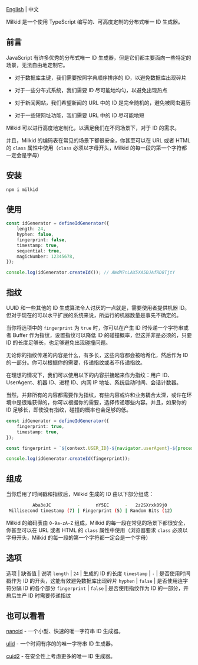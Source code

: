[English](README.md) | 中文

Milkid 是一个使用 TypeScript 编写的、可高度定制的分布式唯一 ID 生成器。

## 前言

JavaScript 有许多优秀的分布式唯一 ID 生成器，但是它们都主要面向一些特定的场景，无法自由地定制它。

- 对于数据库主键，我们需要按照字典顺序排序的 ID，以避免数据库出现碎片

- 对于一些分布式系统，我们需要 ID 尽可能地均匀，以避免出现热点

- 对于新闻网站，我们希望新闻的 URL 中的 ID 是完全随机的，避免被爬虫遍历

- 对于一些短网址功能，我们需要 URL 中的 ID 尽可能地短

Milkid 可以进行高度地定制化，以满足我们在不同场景下，对于 ID 的需求。

并且，Milkid 的编码表在常见的场景下都很安全，你甚至可以在 URL 或者 HTML 的 `class` 属性中使用（`class` 必须以字母开头，Milkid 的每一段的第一个字符都一定会是字母）

## 安装

```bash
npm i milkid
```

## 使用

```ts
const idGenerator = defineIdGenerator({
    length: 24,
    hyphen: false,
    fingerprint: false,
    timestamp: true,
    sequential: true,
    magicNumber: 12345678,
});

console.log(idGenerator.createId()); // AWdM7nLAX5XA5DJAfRD8TjtY
```

## 指纹

UUID 和一些其他的 ID 生成算法令人讨厌的一点就是，需要使用者提供机器 ID。但对于现在的可以水平扩展的系统来说，所运行的机器数量是事先不确定的。

当你将选项中的 `fingerprint` 为 `true` 时，你可以在产生 ID 时传递一个字符串或者 Buffer 作为指纹，设置指纹可以降低 ID 的碰撞概率，但这并非是必须的，只要 ID 的长度足够长，也足够避免出现碰撞问题。

无论你的指纹传递的内容是什么，有多长，这些内容都会被哈希化，然后作为 ID 的一部分。你可以根据你的需要，传递指纹或者不传递指纹。

在理想的情况下，我们可以使用以下的内容拼接起来作为指纹：用户 ID、UserAgent、机器 ID、进程 ID、内网 IP 地址、系统启动时间、会话计数器。

当然，并非所有的内容都需要作为指纹，有些内容或许和业务耦合太深，或许在环境中是很难获得的，你可以根据你的需要，选择传递哪些内容。并且，如果你的 ID 足够长，即使没有指纹，碰撞的概率也会足够的低。

```ts
const idGenerator = defineIdGenerator({
    fingerprint: true,
    timestamp: true,
});

const fingerprint = `${context.USER_ID}-${navigator.userAgent}-${process.env.MACHINE_ID}-${process.pid}-${getLocalIp()}-${process.uptime()}-${sessionStorage.getItem('sessionCounter')}`;

console.log(idGenerator.createId(fingerprint));
```

## 组成

当你启用了时间戳和指纹后，Milkid 生成的 ID 由以下部分组成：

```bash
          Aba3eJC          -      nY5EC      -   2z2SXrxk09j0
 Millisecond timestamp (7) | Fingerprint (5) | Random Bits (12)
```

Milkid 的编码表由 `0-9a-zA-Z` 组成，Milkid 的每一段在常见的场景下都很安全，你甚至可以在 URL 或者 HTML 的 `class` 属性中使用（浏览器要求 `class` 必须以字母开头，Milkid 的每一段的第一个字符都一定会是一个字母）

## 选项

选项 | 缺省值 | 说明
`length` | `24` | 生成的 ID 的长度
`timestamp` | `-` | 是否使用时间戳作为 ID 的开头，这能有效避免数据库出现碎片
`hyphen` | `false` | 是否使用连字符分隔 ID 的各个部分
`fingerprint` | `false` | 是否使用指纹作为 ID 的一部分，开启后生产 ID 时需要传递指纹

## 也可以看看

[nanoid](https://github.com/ai/nanoid) - 一个小型、快速的唯一字符串 ID 生成器。

[ulid](https://github.com/ulid/javascript) - 一个时间有序的的唯一字符串 ID 生成器。

[cuid2](https://github.com/paralleldrive/cuid2) - 在安全性上考虑更多的唯一 ID 生成器。